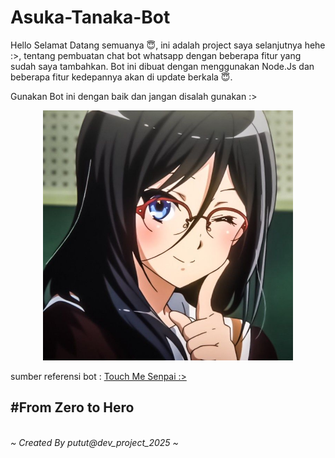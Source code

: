 # Asuka-Tanaka-Bot

Hello Selamat Datang semuanya 😇, ini adalah project saya selanjutnya hehe :>, tentang pembuatan chat bot whatsapp dengan beberapa fitur yang sudah saya tambahkan. Bot ini
dibuat dengan menggunakan Node.Js dan beberapa fitur kedepannya akan di update berkala 😇.

Gunakan Bot ini dengan baik dan jangan disalah gunakan :>

<center> <img src = "https://github.com/pututdev/Asuka-Tanaka-Bot/blob/main/AsukaTanaka.jpg" width = "400" height="400"> </center>


sumber referensi bot : <a href="https://github.com/Rifza123/Experimental-Bell">Touch Me Senpai :></a>


<h2>#From Zero to Hero</h2>
<br>
<i>~ Created By putut@dev_project_2025 ~</i>
